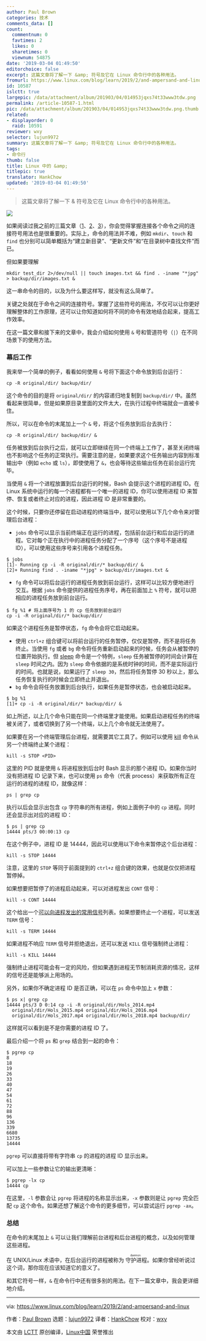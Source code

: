 ```yaml
---
author: Paul Brown
categories: 技术
comments_data: []
count:
  commentnum: 0
  favtimes: 2
  likes: 0
  sharetimes: 0
  viewnum: 54875
date: '2019-03-04 01:49:50'
editorchoice: false
excerpt: 这篇文章将了解一下 &amp; 符号及它在 Linux 命令行中的各种用法。
fromurl: https://www.linux.com/blog/learn/2019/2/and-ampersand-and-linux
id: 10587
islctt: true
largepic: /data/attachment/album/201903/04/014953jqxs74t33www3tdw.png
permalink: /article-10587-1.html
pic: /data/attachment/album/201903/04/014953jqxs74t33www3tdw.png.thumb.jpg
related:
- displayorder: 0
  raid: 10591
reviewer: wxy
selector: lujun9972
summary: 这篇文章将了解一下 &amp; 符号及它在 Linux 命令行中的各种用法。
tags:
- 命令行
thumb: false
title: Linux 中的 &amp;
titlepic: true
translator: HankChow
updated: '2019-03-04 01:49:50'
---
```



> 
> 这篇文章将了解一下 & 符号及它在 Linux 命令行中的各种用法。
> 
> 
> 


![](/data/attachment/album/201903/04/014953jqxs74t33www3tdw.png)


如果阅读过我之前的三篇文章（[1](/article-10465-1.html)、[2](/article-10502-1.html)、[3](/article-10529-1.html)），你会觉得掌握连接各个命令之间的连接符号用法也是很重要的。实际上，命令的用法并不难，例如 `mkdir`、`touch` 和 `find` 也分别可以简单概括为“建立新目录”、“更新文件”和“在目录树中查找文件”而已。


但如果要理解



```
mkdir test_dir 2>/dev/null || touch images.txt && find . -iname "*jpg" > backup/dir/images.txt &
```

这一串命令的目的，以及为什么要这样写，就没有这么简单了。


关键之处就在于命令之间的连接符号。掌握了这些符号的用法，不仅可以让你更好理解整体的工作原理，还可以让你知道如何将不同的命令有效地结合起来，提高工作效率。


在这一篇文章和接下来的文章中，我会介绍如何使用 `&` 号和管道符号（`|`）在不同场景下的使用方法。


### 幕后工作


我来举一个简单的例子，看看如何使用 `&` 号将下面这个命令放到后台运行：



```
cp -R original/dir/ backup/dir/
```

这个命令的目的是将 `original/dir/` 的内容递归地复制到 `backup/dir/` 中。虽然看起来很简单，但是如果原目录里面的文件太大，在执行过程中终端就会一直被卡住。


所以，可以在命令的末尾加上一个 `&` 号，将这个任务放到后台去执行：



```
cp -R original/dir/ backup/dir/ &
```

任务被放到后台执行之后，就可以立即继续在同一个终端上工作了，甚至关闭终端也不影响这个任务的正常执行。需要注意的是，如果要求这个任务输出内容到标准输出中（例如 `echo` 或 `ls`），即使使用了 `&`，也会等待这些输出任务在前台运行完毕。


当使用 `&` 将一个进程放置到后台运行的时候，Bash 会提示这个进程的进程 ID。在 Linux 系统中运行的每一个进程都有一个唯一的进程 ID，你可以使用进程 ID 来暂停、恢复或者终止对应的进程，因此进程 ID 是非常重要的。


这个时候，只要你还停留在启动进程的终端当中，就可以使用以下几个命令来对管理后台进程：


* `jobs` 命令可以显示当前终端正在运行的进程，包括前台运行和后台运行的进程。它对每个正在执行中的进程任务分配了一个序号（这个序号不是进程 ID），可以使用这些序号来引用各个进程任务。



```
$ jobs
[1]- Running cp -i -R original/dir/* backup/dir/ &
[2]+ Running find . -iname "*jpg" > backup/dir/images.txt &
```
* `fg` 命令可以将后台运行的进程任务放到前台运行，这样可以比较方便地进行交互。根据 `jobs` 命令提供的进程任务序号，再在前面加上 `%` 符号，就可以把相应的进程任务放到前台运行。



```
$ fg %1 # 将上面序号为 1 的 cp 任务放到前台运行
cp -i -R original/dir/* backup/dir/
```

如果这个进程任务是暂停状态，`fg` 命令会将它启动起来。
* 使用 `ctrl+z` 组合键可以将前台运行的任务暂停，仅仅是暂停，而不是将任务终止。当使用 `fg` 或者 `bg` 命令将任务重新启动起来的时候，任务会从被暂停的位置开始执行。但 [sleep](https://ss64.com/bash/sleep.html) 命令是一个特例，`sleep` 任务被暂停的时间会计算在 `sleep` 时间之内。因为 `sleep` 命令依据的是系统时钟的时间，而不是实际运行的时间。也就是说，如果运行了 `sleep 30`，然后将任务暂停 30 秒以上，那么任务恢复执行的时候会立即终止并退出。
* `bg` 命令会将任务放置到后台执行，如果任务是暂停状态，也会被启动起来。



```
$ bg %1
[1]+ cp -i -R original/dir/* backup/dir/ &
```


如上所述，以上几个命令只能在同一个终端里才能使用。如果启动进程任务的终端被关闭了，或者切换到了另一个终端，以上几个命令就无法使用了。


如果要在另一个终端管理后台进程，就需要其它工具了。例如可以使用 [kill](https://bash.cyberciti.biz/guide/Sending_signal_to_Processes) 命令从另一个终端终止某个进程：



```
kill -s STOP <PID>
```

这里的 PID 就是使用 `&` 将进程放到后台时 Bash 显示的那个进程 ID。如果你当时没有把进程 ID 记录下来，也可以使用 `ps` 命令（代表 process）来获取所有正在运行的进程的进程 ID，就像这样：



```
ps | grep cp
```

执行以后会显示出包含 `cp` 字符串的所有进程，例如上面例子中的 `cp` 进程。同时还会显示出对应的进程 ID：



```
$ ps | grep cp
14444 pts/3 00:00:13 cp
```

在这个例子中，进程 ID 是 14444，因此可以使用以下命令来暂停这个后台进程：



```
kill -s STOP 14444
```

注意，这里的 `STOP` 等同于前面提到的 `ctrl+z` 组合键的效果，也就是仅仅把进程暂停掉。


如果想要把暂停了的进程启动起来，可以对进程发出 `CONT` 信号：



```
kill -s CONT 14444
```

这个给出一个[可以向进程发出的常用信号](https://www.computerhope.com/unix/signals.htm)列表。如果想要终止一个进程，可以发送 `TERM` 信号：



```
kill -s TERM 14444
```

如果进程不响应 `TERM` 信号并拒绝退出，还可以发送 `KILL` 信号强制终止进程：



```
kill -s KILL 14444
```

强制终止进程可能会有一定的风险，但如果遇到进程无节制消耗资源的情况，这样的信号还是能够派上用场的。


另外，如果你不确定进程 ID 是否正确，可以在 `ps` 命令中加上 `x` 参数：



```
$ ps x| grep cp
14444 pts/3 D 0:14 cp -i -R original/dir/Hols_2014.mp4
  original/dir/Hols_2015.mp4 original/dir/Hols_2016.mp4
  original/dir/Hols_2017.mp4 original/dir/Hols_2018.mp4 backup/dir/
```

这样就可以看到是不是你需要的进程 ID 了。


最后介绍一个将 `ps` 和 `grep` 结合到一起的命令：



```
$ pgrep cp
8
18
19
26
33
40
47
54
61
72
88
96
136
339
6680
13735
14444
```

`pgrep` 可以直接将带有字符串 `cp` 的进程的进程 ID 显示出来。


可以加上一些参数让它的输出更清晰：



```
$ pgrep -lx cp
14444 cp
```

在这里，`-l` 参数会让 `pgrep` 将进程的名称显示出来，`-x` 参数则是让 `pgrep` 完全匹配 `cp` 这个命令。如果还想了解这个命令的更多细节，可以尝试运行 `pgrep -ax`。


### 总结


在命令的末尾加上 `&` 可以让我们理解前台进程和后台进程的概念，以及如何管理这些进程。


在 UNIX/Linux 术语中，在后台运行的进程被称为<ruby> 守护进程 <rt>  daemon </rt></ruby>。如果你曾经听说过这个词，那你现在应该知道它的意义了。


和其它符号一样，`&` 在命令行中还有很多别的用法。在下一篇文章中，我会更详细地介绍。




---


via: <https://www.linux.com/blog/learn/2019/2/and-ampersand-and-linux>


作者：[Paul Brown](https://www.linux.com/users/bro66) 选题：[lujun9972](https://github.com/lujun9972) 译者：[HankChow](https://github.com/HankChow) 校对：[wxy](https://github.com/wxy)


本文由 [LCTT](https://github.com/LCTT/TranslateProject) 原创编译，[Linux中国](https://linux.cn/) 荣誉推出
